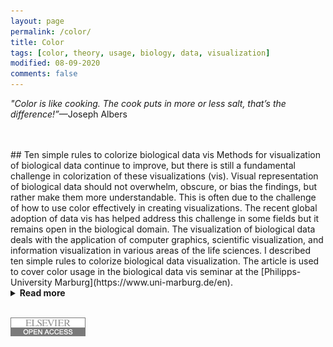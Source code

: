 ```yaml
---
layout: page
permalink: /color/
title: Color
tags: [color, theory, usage, biology, data, visualization]
modified: 08-09-2020
comments: false
---
```


_"Color is like cooking.  The cook puts in more or less salt, that’s the difference!”_—Joseph Albers

<br/>
<br/>
## Ten simple rules to colorize biological data vis
Methods for visualization of biological data continue to improve, but there is still a fundamental challenge in colorization of these visualizations (vis).  Visual representation of biological data should not overwhelm, obscure, or bias the findings, but rather make them more understandable.  This is often due to the challenge of how to use color effectively in creating visualizations.  The recent global adoption of data vis has helped address this challenge in some fields but it remains open in the biological domain.  The visualization of biological data deals with the application of computer graphics, scientific visualization, and information visualization in various areas of the life sciences.  I described ten simple rules to colorize biological data visualization. The article is used to cover color usage in the biological data vis seminar at the [Philipps-University Marburg](https://www.uni-marburg.de/en).
<details><summary><b>Read more</b></summary>
<p> 
	<ol>
		<li> Identify the nature of your data</li>
		<li> Select a color space</li>
		<li> Create a color palette based on the selected color space</li>
		<li> Apply the color palette to your data set for visualization</li>
		<li> Check for color context in your data vis after the color palette is Applied</li>
		<li> Evaluate interactions of colors in your data visualization</li>
		<li> Be aware of color conventions and definitions in your particular discipline</li>
		<li> Assess color deficiencies</li>
		<li> Consider web content accessibility and Print Realities</li>
		<li> Get it right in black & white</li>
	</ol>
</p>
</details>
<br/>

<p><a href="https://journals.plos.org/ploscompbiol/article?id=10.1371/journal.pcbi.1008259"><img src="/images/id_elsevier.png"></a></p>
